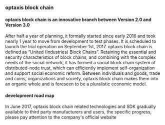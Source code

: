 ### optaxis block chain
#### optaxis block chain is an innovative branch between Version 2.0 and Version 3.0
 After half a year of planning, it formally started since early 2016 and took nearly 1 year to move from development to test phases. It is scheduled to launch the trial operation on September 1st, 2017.
optaxis block chain is defined as “United (Industries) Block Chains”. Retaining the essential and security characteristics of block chains, and combining with the complex needs of the social network, it has formed a social block chain system of distributed-node trust, which can efficiently implement self-organization and support social economic reform. Between individuals and goods, trade and coins, organizations and society, optaxis block chain makes them into an organic whole and is foreseen to be a pluralistic economic model.
#### development road map
 In June 2017, optaxis block chain related technologies and SDK gradually available to third party manufacturers and users, the specific progress, please pay attention to the company's official website
  
  
 